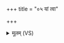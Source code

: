 +++
title = "०५ यां त्वा"

+++
<details><summary>मूलम् (VS)</summary>

यां त्वा॒ पूर्वे॑ भूत॒कृत॒ ऋष॑यः परिबेधि॒रे। सा त्वं परि॑ ष्वजस्व॒ मां दी॑र्घायु॒त्वाय॑ मेखले ॥
</details>